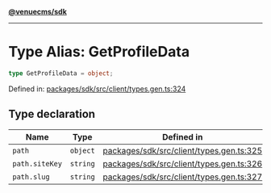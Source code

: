 [**@venuecms/sdk**](../Index.md)

***

# Type Alias: GetProfileData

```ts
type GetProfileData = object;
```

Defined in: [packages/sdk/src/client/types.gen.ts:324](https://github.com/venuecms/sdk/blob/856f3c21fe737a18a698a4045f39e91f8662f370/packages/sdk/src/client/types.gen.ts#L324)

## Type declaration

| Name | Type | Defined in |
| ------ | ------ | ------ |
| <a id="path"></a> `path` | `object` | [packages/sdk/src/client/types.gen.ts:325](https://github.com/venuecms/sdk/blob/856f3c21fe737a18a698a4045f39e91f8662f370/packages/sdk/src/client/types.gen.ts#L325) |
| `path.siteKey` | `string` | [packages/sdk/src/client/types.gen.ts:326](https://github.com/venuecms/sdk/blob/856f3c21fe737a18a698a4045f39e91f8662f370/packages/sdk/src/client/types.gen.ts#L326) |
| `path.slug` | `string` | [packages/sdk/src/client/types.gen.ts:327](https://github.com/venuecms/sdk/blob/856f3c21fe737a18a698a4045f39e91f8662f370/packages/sdk/src/client/types.gen.ts#L327) |
